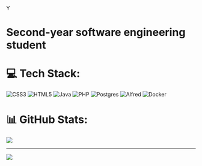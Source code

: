 <!-- # 👋 About Me: -->Y
# Second-year software engineering student


# 💻 Tech Stack:
![CSS3](https://img.shields.io/badge/css3-%231572B6.svg?style=flat&logo=css3&logoColor=white) ![HTML5](https://img.shields.io/badge/html5-%23E34F26.svg?style=flat&logo=html5&logoColor=white) ![Java](https://img.shields.io/badge/java-%23ED8B00.svg?style=flat&logo=java&logoColor=white) ![PHP](https://img.shields.io/badge/php-%23777BB4.svg?style=flat&logo=php&logoColor=white) ![Postgres](https://img.shields.io/badge/postgres-%23316192.svg?style=flat&logo=postgresql&logoColor=white) ![Alfred](https://img.shields.io/badge/alfred-%235C1F87.svg?style=flat&logo=alfred) ![Docker](https://img.shields.io/badge/docker-%230db7ed.svg?style=flat&logo=docker&logoColor=white)
# 📊 GitHub Stats:
<!-- ![](https://github-readme-stats.vercel.app/api?username=moritzmuescher&theme=shades-of-purple&hide_border=false&include_all_commits=false&count_private=true)<br/> -->
![](https://github-readme-streak-stats.herokuapp.com/?user=moritzmuescher&theme=shades-of-purple&hide_border=false)<br/>
<!-- ![](https://github-readme-stats.vercel.app/api/top-langs/?username=moritzmuescher&theme=shades-of-purple&hide_border=false&include_all_commits=false&count_private=true&layout=compact) -->

---
[![](https://visitcount.itsvg.in/api?id=moritzmuescher&icon=0&color=6)](https://visitcount.itsvg.in)

